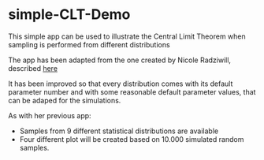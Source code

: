 # simple-CLT-Demo

This simple app can be used to illustrate the Central Limit Theorem when sampling is performed from different distributions

The app has been adapted from the one created by Nicole Radziwill, 
described [here](https://www.r-bloggers.com/2015/12/my-second-r-shiny-app-sampling-distributions-clt/)

It has been improved so that every distribution comes with its default parameter number and with some 
reasonable default parameter values, that can be adaped for the simulations.

As with her previous app:

  - Samples from 9 different statistical distributions are available
  - Four different plot will be created based on 10.000 simulated random samples.

